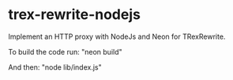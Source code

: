 # trex-rewrite-nodejs

Implement an HTTP proxy with NodeJs and Neon for TRexRewrite.

To build the code run: "neon build"

And then: "node lib/index.js"
